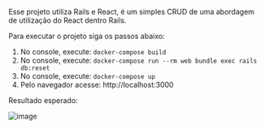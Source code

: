 Esse projeto utiliza Rails e React, é um simples CRUD de uma abordagem de utilização do React dentro Rails.

Para executar o projeto siga os passos abaixo:

1. No console, execute: `docker-compose build`
2. No console, execute: `docker-compose run --rm web bundle exec rails db:reset`
3. No console, execute: `docker-compose up`
4. Pelo navegador acesse: http://localhost:3000

Resultado esperado:

![image](https://user-images.githubusercontent.com/15777722/91604569-4b167680-e945-11ea-89cf-dd89496e964d.png)
